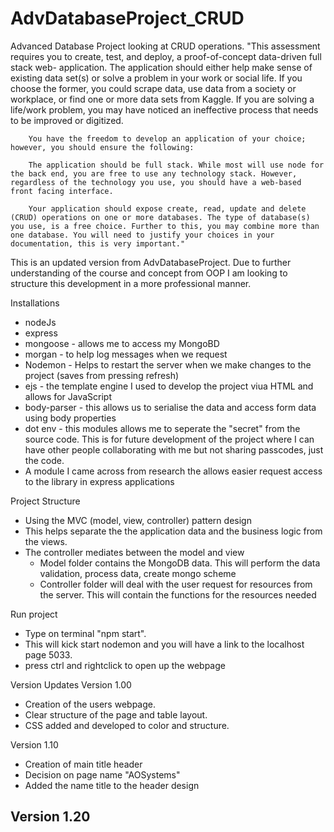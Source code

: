 # AdvDatabaseProject_CRUD
Advanced Database Project looking at CRUD operations.
        "This assessment requires you to create, test, and deploy, a proof-of-concept data-driven full stack web- application. The application should either help make sense of existing data set(s) or solve a problem in your work or social life. If you choose the former, you could scrape data, use data from a society or workplace, or find one or more data sets from Kaggle. If you are solving a life/work problem, you may have noticed an
        ineffective process that needs to be improved or digitized.

        You have the freedom to develop an application of your choice; however, you should ensure the following:

        The application should be full stack. While most will use node for the back end, you are free to use any technology stack. However, regardless of the technology you use, you should have a web-based front facing interface.

        Your application should expose create, read, update and delete (CRUD) operations on one or more databases. The type of database(s) you use, is a free choice. Further to this, you may combine more than one database. You will need to justify your choices in your documentation, this is very important."

This is an updated version from AdvDatabaseProject.
Due to further understanding of the course and concept from OOP I am looking to structure this development in a more professional manner.

Installations
- nodeJs
- express
- mongoose - allows me to access my MongoBD
- morgan - to help log messages when we request
- Nodemon - Helps to restart the server when we make changes to the project (saves from pressing refresh)
- ejs - the template engine I used to develop the project viua HTML and allows for JavaScript
- body-parser - this allows us to serialise the data and access form data using body properties
- dot env - this modules allows me to seperate the "secret" from the source code. This is for future development of the project where I can have other people collaborating with me but not sharing passcodes, just the code.
- A module I came across from research the allows easier request access to the library in express applications

Project Structure
- Using the MVC (model, view, controller) pattern design
- This helps separate the the application data and the business logic from the views.
- The controller mediates between the model and view
    - Model folder contains the MongoDB data. This will perform the data validation, process data, create mongo scheme
    - Controller folder will deal with the user request for resources from the server. This will contain the functions for the resources needed

Run project
- Type on terminal "npm start".
- This will kick start nodemon and you will have a link to the localhost page 5033.
- press ctrl and rightclick to open up the webpage

Version Updates
Version 1.00
- Creation of the users webpage.
- Clear structure of the page and table layout.
- CSS added and developed to color and structure.

Version 1.10
- Creation of main title header
- Decision on page name "AOSystems"
- Added the name title to the header design

Version 1.20
- 
